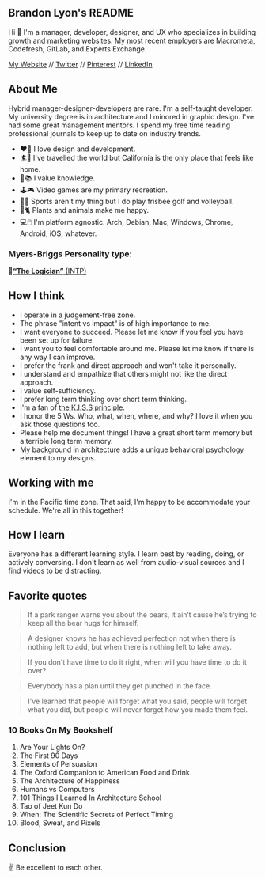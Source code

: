 ## Brandon Lyon's README

Hi 👋 I'm a manager, developer, designer, and UX who specializes in building growth and marketing websites. My most recent employers are Macrometa, Codefresh, GitLab, and Experts Exchange.

[My Website](http://about.brandonmlyon.com/) // [Twitter](https://twitter.com/brandon_m_lyon) // [Pinterest](https://www.pinterest.com/designbybrandon/) // [LinkedIn](https://www.linkedin.com/in/brandonmlyon/)

## About Me

Hybrid manager-designer-developers are rare. I'm a self-taught developer. My university degree is in architecture and I minored in graphic design. I've had some great management mentors. I spend my free time reading professional journals to keep up to date on industry trends.

- ❤️🎨 I love design and development.
- 🏄🌴 I've travelled the world but California is the only place that feels like home.
- 📖📚 I value knowledge.
- 🕹️🎮 Video games are my primary recreation.
- 🥏⛳ Sports aren't my thing but I do play frisbee golf and volleyball.
- 🌲🐈 Plants and animals make me happy.
- 💻🖱️ I'm platform agnostic. Arch, Debian, Mac, Windows, Chrome, Android, iOS, whatever.

### Myers-Briggs Personality type:

🔗[**“The Logician”** (INTP)](https://www.16personalities.com/intp-personality)

## How I think

- I operate in a judgement-free zone.
- The phrase "intent vs impact" is of high importance to me.
- I want everyone to succeed. Please let me know if you feel you have been set up for failure.
- I want you to feel comfortable around me. Please let me know if there is any way I can improve.
- I prefer the frank and direct approach and won't take it personally.
- I understand and empathize that others might not like the direct approach.
- I value self-sufficiency.
- I prefer long term thinking over short term thinking.
- I'm a fan of [the K.I.S.S principle](https://en.wikipedia.org/wiki/KISS_principle).
- I honor the 5 Ws. Who, what, when, where, and why? I love it when you ask those questions too.
- Please help me document things! I have a great short term memory but a terrible long term memory.
- My background in architecture adds a unique behavioral psychology element to my designs.

## Working with me

I'm in the Pacific time zone. That said, I'm happy to be accommodate your schedule. We're all in this together!

## How I learn

Everyone has a different learning style. I learn best by reading, doing, or actively conversing. I don't learn as well from audio-visual sources and I find videos to be distracting.

## Favorite quotes

> If a park ranger warns you about the bears, it ain’t cause he’s trying to keep all the bear hugs for himself.

> A designer knows he has achieved perfection not when there is nothing left to add, but when there is nothing left to take away.

> If you don't have time to do it right, when will you have time to do it over?

> Everybody has a plan until they get punched in the face.

> I've learned that people will forget what you said, people will forget what you did, but people will never forget how you made them feel.

### 10 Books On My Bookshelf

01. Are Your Lights On?
02. The First 90 Days
03. Elements of Persuasion
04. The Oxford Companion to American Food and Drink
05. The Architecture of Happiness
06. Humans vs Computers
07. 101 Things I Learned In Architecture School
08. Tao of Jeet Kun Do
09. When: The Scientific Secrets of Perfect Timing
10. Blood, Sweat, and Pixels

## Conclusion

✌️ Be excellent to each other.
